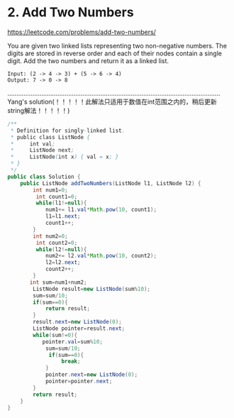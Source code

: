 # 2. Add Two Numbers
https://leetcode.com/problems/add-two-numbers/


You are given two linked lists representing two non-negative numbers. The digits are stored in reverse order and each of their nodes contain a single digit. Add the two numbers and return it as a linked list.

```
Input: (2 -> 4 -> 3) + (5 -> 6 -> 4)
Output: 7 -> 0 -> 8
```


.......................................................................................................................   
Yang's solution(！！！！！此解法只适用于数值在int范围之内的，稍后更新string解法！！！！！)
```java
/**
 * Definition for singly-linked list.
 * public class ListNode {
 *     int val;
 *     ListNode next;
 *     ListNode(int x) { val = x; }
 * }
 */
public class Solution {
    public ListNode addTwoNumbers(ListNode l1, ListNode l2) {
        int num1=0;
         int count1=0;
         while(l1!=null){
            num1+= l1.val*Math.pow(10, count1);
            l1=l1.next;
            count1++;
        }
        int num2=0;
         int count2=0;
         while(l2!=null){
            num2+= l2.val*Math.pow(10, count2);
            l2=l2.next;
            count2++;
        }
       int sum=num1+num2;
        ListNode result=new ListNode(sum%10);
        sum=sum/10;
        if(sum==0){
            return result;
        }
        result.next=new ListNode(0);
        ListNode pointer=result.next;
        while(sum!=0){
           pointer.val=sum%10;
            sum=sum/10;
             if(sum==0){
                 break;
            }
            pointer.next=new ListNode(0);
            pointer=pointer.next;
        }
        return result; 
    }
}
```
